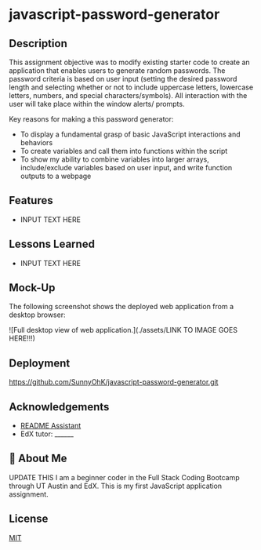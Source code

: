 # javascript-password-generator

## Description

This assignment objective was to modify existing starter code to create an application that enables users to generate random passwords. The password criteria is based on user input (setting the desired password length and selecting whether or not to include uppercase letters, lowercase letters, numbers, and special characters/symbols). All interaction with the user will take place within the window alerts/ prompts.

Key reasons for making a this password generator:
- To display a fundamental grasp of basic JavaScript interactions and behaviors
- To create variables and call them into functions within the script
- To show my ability to combine variables into larger arrays, include/exclude variables based on user input, and write function outputs to a webpage


## Features

- INPUT TEXT HERE 


## Lessons Learned

- INPUT TEXT HERE

## Mock-Up

The following screenshot shows the deployed web application from a desktop browser:

![Full desktop view of web application.](./assets/LINK TO IMAGE GOES HERE!!!)

## Deployment

https://github.com/SunnyOhK/javascript-password-generator.git


## Acknowledgements

- [README Assistant](https://readme.so/)
- EdX tutor: ______


## 🚀 About Me

UPDATE THIS
I am a beginner coder in the Full Stack Coding Bootcamp through UT Austin and EdX. This is my first JavaScript application assignment.


## License

[MIT](https://choosealicense.com/licenses/mit/)